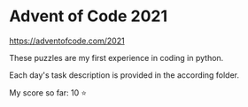 # Advent of Code 2021

https://adventofcode.com/2021

These puzzles are my first experience in coding in python.

Each day's task description is provided in the according folder.

My score so far: 10 :star:
